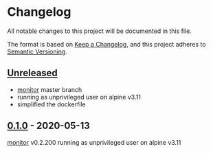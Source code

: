 # Changelog
All notable changes to this project will be documented in this file.

The format is based on [Keep a Changelog](https://keepachangelog.com/en/1.0.0/),
and this project adheres to [Semantic Versioning](https://semver.org/spec/v2.0.0.html).

## [Unreleased]

- [monitor](https://github.com/andrewjfreyer/monitor) master branch
- running as unprivileged user on alpine v3.11
- simplified the dockerfile

## [0.1.0] - 2020-05-13
[monitor](https://github.com/andrewjfreyer/monitor) v0.2.200
running as unprivileged user on alpine v3.11

[Unreleased]: https://git.hammerle.me/fphammerle/docker-andrewjfreyer-mqtt-bluetooth-presence-monitor/compare/v0.1.0...HEAD
[0.1.0]: https://git.hammerle.me/fphammerle/docker-andrewjfreyer-mqtt-bluetooth-presence-monitor/src/0.1.0
